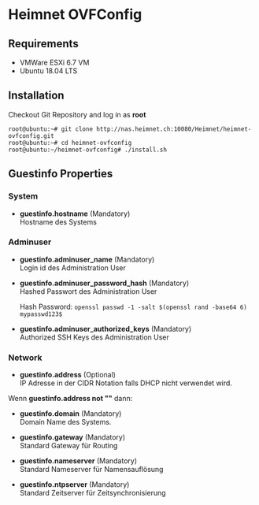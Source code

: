 # Heimnet OVFConfig

## Requirements

- VMWare ESXi 6.7 VM
- Ubuntu 18.04 LTS

## Installation

Checkout Git Repository and log in as **root**

```
root@ubuntu:~# git clone http://nas.heimnet.ch:10080/Heimnet/heimnet-ovfconfig.git
root@ubuntu:~# cd heimnet-ovfconfig
root@ubuntu:~/heimnet-ovfconfig# ./install.sh
```

## Guestinfo Properties

### System

* **guestinfo.hostname** (Mandatory)\
  Hostname des Systems

### Adminuser

* **guestinfo.adminuser_name** (Mandatory)\
  Login id des Administration User

* **guestinfo.adminuser_password_hash** (Mandatory)\
  Hashed Passwort des Administration User

  Hash Password: ```openssl passwd -1 -salt $(openssl rand -base64 6) mypasswd123$```

* **guestinfo.adminuser_authorized_keys** (Mandatory)\
  Authorized SSH Keys des Administration User

### Network

* **guestinfo.address** (Optional)\
  IP Adresse in der CIDR Notation falls DHCP nicht verwendet wird.

Wenn **guestinfo.address not ""** dann:

* **guestinfo.domain** (Mandatory)\
  Domain Name des Systems.

* **guestinfo.gateway** (Mandatory)\
  Standard Gateway für Routing

* **guestinfo.nameserver** (Mandatory)\
  Standard Nameserver für Namensauflösung

* **guestinfo.ntpserver** (Mandatory)\
  Standard Zeitserver für Zeitsynchronisierung
